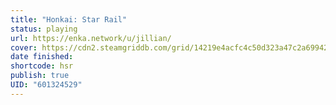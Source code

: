 ```yaml
---
title: "Honkai: Star Rail"
status: playing
url: https://enka.network/u/jillian/
cover: https://cdn2.steamgriddb.com/grid/14219e4acfc4c50d323a47c2a6994299.png
date finished:
shortcode: hsr
publish: true
UID: "601324529"
---
```

